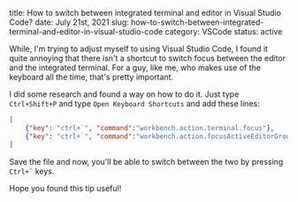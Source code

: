title: How to switch between integrated terminal and editor in Visual Studio Code?
date: July 21st, 2021
slug: how-to-switch-between-integrated-terminal-and-editor-in-visual-studio-code
category: VSCode
status: active

While, I'm trying to adjust myself to using Visual Studio Code, I found it quite annoying that there isn't a shortcut to switch focus between the editor and the integrated terminal. For a guy, like me, who makes use of the keyboard all the time, that's pretty important.

I did some research and found a way on how to do it. Just type `Ctrl+Shift+P` and type `Open Keyboard Shortcuts` and add these lines:

```json
[
    {"key": "ctrl+`", "command":"workbench.action.terminal.focus"},
    {"key": "ctrl+`", "command":"workbench.action.focusActiveEditorGroup", "when": "terminalFocus"},
]
```

Save the file and now, you'll be able to switch between the two by pressing <code>Ctrl+`</code> keys.

Hope you found this tip useful!